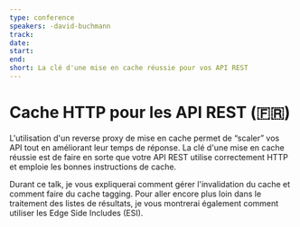 ```yaml
---
type: conference
speakers: -david-buchmann
track:
date:
start:
end:
short: La clé d'une mise en cache réussie pour vos API REST
---
```


# Cache HTTP pour les API REST (🇫🇷)

L'utilisation d'un reverse proxy de mise en cache permet de “scaler” vos API tout en améliorant leur temps de réponse. La clé d'une mise en cache réussie est de faire en sorte que votre API REST utilise correctement HTTP et emploie les bonnes instructions de cache.

Durant ce talk, je vous expliquerai comment gérer l'invalidation du cache et comment faire du cache tagging. Pour aller encore plus loin dans le traitement des listes de résultats, je vous montrerai également comment utiliser les Edge Side Includes (ESI).
